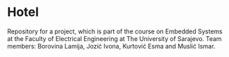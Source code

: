 # Hotel
Repository for a project, which is part of the course on Embedded Systems at the Faculty of Electrical Engineering at The University of Sarajevo. Team members: Borovina Lamija, Jozić Ivona, Kurtović Esma and Muslić Ismar.

